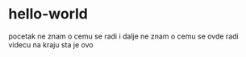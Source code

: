# hello-world
pocetak ne znam o cemu se radi
i dalje ne znam o cemu se ovde radi 
videcu na kraju sta je ovo

